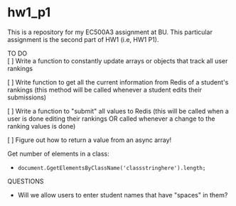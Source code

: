 # hw1_p1
This is a repository for my EC500A3 assignment at BU. This particular assignment is the second part of HW1 (i.e, HW1 P1).


TO DO  
[ ] Write a function to constantly update arrays or objects that track all user rankings

[ ] Write function to get all the current information from Redis of a student's rankings (this method will be called whenever a student edits their submissions)

[ ] Write a function to "submit" all values to Redis (this will be called when a user is done editing their rankings OR called whenever a change to the ranking values is done)

[ ] Figure out how to return a value from an async array!


Get number of elements in a class:
* `document.GgetElementsByClassName('classstringhere').length;`

QUESTIONS
* Will we allow users to enter student names that have "spaces" in them?
